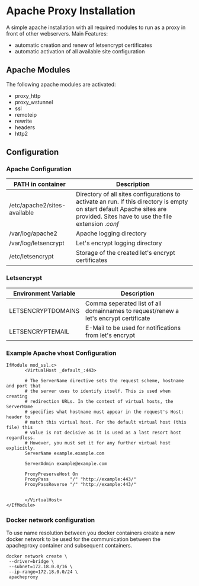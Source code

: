 # Apache Proxy Installation

A simple apache installation with all required modules to run as a proxy in front of other webservers.
Main Features:
 * automatic creation and renew of letsencrypt certificates
 * automatic activation of all available site configuration
 
 ## Apache Modules
 The following apache modules are activated:
 * proxy_http
 * proxy_wstunnel
 * ssl
 * remoteip
 * rewrite
 * headers
 * http2
 
 ## Configuration
 
 ### Apache Configuration
  | PATH in container | Description |
  | ---------------------- | ----------- |
  | /etc/apache2/sites-available | Directory of all sites configurations to activate an run. If this directory is empty on start default Apache sites are provided. Sites have to use the file extension _.conf_ |
  | /var/log/apache2 | Apache logging directory |
  | /var/log/letsencrypt | Let's encrypt logging directory |
  | /etc/letsencrypt | Storage of the created let's encrypt certificates |
 
 ### Letsencrypt
  | Environment Variable | Description |
  | ---------------------- | ----------- |
  | LETSENCRYPTDOMAINS | Comma seperated list of all domainnames to request/renew a let's encrypt certificate |
  | LETSENCRYPTEMAIL | E-Mail to be used for notifications from let's encrypt |

 ### Example Apache vhost Configuration
 ```
 IfModule mod_ssl.c>
        <VirtualHost _default_:443>

        # The ServerName directive sets the request scheme, hostname and port that
        # the server uses to identify itself. This is used when creating
        # redirection URLs. In the context of virtual hosts, the ServerName
        # specifies what hostname must appear in the request's Host: header to
        # match this virtual host. For the default virtual host (this file) this
        # value is not decisive as it is used as a last resort host regardless.
        # However, you must set it for any further virtual host explicitly.
        ServerName example.example.com

        ServerAdmin example@example.com

        ProxyPreserveHost On
        ProxyPass        "/" "http://example:443/"
        ProxyPassReverse "/" "http://example:443/"


        </VirtualHost>
 </IfModule>
 ```

 ### Docker network configuration
 To use name resolution between you docker containers create a new docker network to be used for the communication between the apacheproxy container and subsequent containers.
 ```
 docker network create \
  --driver=bridge \
  --subnet=172.18.0.0/16 \
  --ip-range=172.18.0.0/24 \
  apacheproxy
 ```
